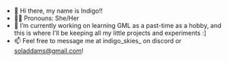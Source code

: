 - 👋 Hi there, my name is Indigo!!
- 🏳️‍⚧️ Pronouns: She/Her
- 🤖 I’m currently working on learning GML as a past-time as a hobby, and this is where I'll be keeping all my little projects and experiments :]
- 📫 Feel free to message me at indigo_skies_ on discord or soladdams@gmail.com!

<!---
Indigo-Skies/Indigo-Skies is a ✨ special ✨ repository because its `README.md` (this file) appears on your GitHub profile.
You can click the Preview link to take a look at your changes.
--->

